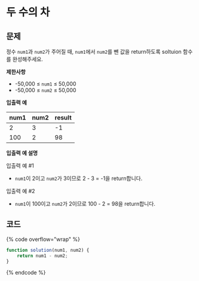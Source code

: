 # 두 수의 차

## 문제

정수 `num1`과 `num2`가 주어질 때, `num1`에서 `num2`를 뺀 값을 return하도록 soltuion 함수를 완성해주세요.



**제한사항**

* \-50,000 ≤ `num1` ≤ 50,000
* \-50,000 ≤ `num2` ≤ 50,000



**입출력 예**

| num1 | num2 | result |
| ---- | ---- | ------ |
| 2    | 3    | -1     |
| 100  | 2    | 98     |



**입출력 예 설명**

입출력 예 #1

* `num1`이 2이고 `num2`가 3이므로 2 - 3 = -1을 return합니다.

입출력 예 #2

* `num1`이 100이고 `num2`가 2이므로 100 - 2 = 98을 return합니다.



## 코드

{% code overflow="wrap" %}
```javascript
function solution(num1, num2) {
    return num1 - num2;
}
```
{% endcode %}
